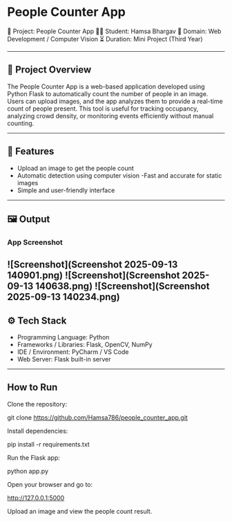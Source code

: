 # People Counter App

📌 Project: People Counter App
👨‍💻 Student: Hamsa Bhargav
📱 Domain: Web Development / Computer Vision
⏳ Duration: Mini Project (Third Year)  

---

## 📖 Project Overview
The People Counter App is a web-based application developed using Python Flask to automatically count the number of people in an image. 
Users can upload images, and the app analyzes them to provide a real-time count of people present.
This tool is useful for tracking occupancy, analyzing crowd density, or monitoring events efficiently without manual counting.  

---

## 🚀 Features
- Upload an image to get the people count 
- Automatic detection using computer vision
-Fast and accurate for static images
- Simple and user-friendly interface
---

## 🖼️ Output
### App Screenshot
![Screenshot](Screenshot 2025-09-13 140901.png)
![Screenshot](Screenshot 2025-09-13 140638.png)
![Screenshot](Screenshot 2025-09-13 140234.png)
---

## ⚙️ Tech Stack
- Programming Language: Python
- Frameworks / Libraries: Flask, OpenCV, NumPy  
- IDE / Environment: PyCharm / VS Code
- Web Server: Flask built-in server

---

## How to Run

Clone the repository:

git clone https://github.com/Hamsa786/people_counter_app.git


Install dependencies:

pip install -r requirements.txt


Run the Flask app:

python app.py


Open your browser and go to:

http://127.0.0.1:5000


Upload an image and view the people count result.
